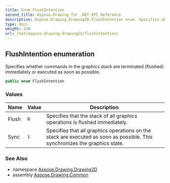 ```yaml
---
title: Enum FlushIntention
second_title: Aspose.Drawing for .NET API Reference
description: Aspose.Drawing.Drawing2D.FlushIntention enum. Specifies whether commands in the graphics stack are terminated flushed immediately or executed as soon as possible
type: docs
weight: 210
url: /net/aspose.drawing.drawing2d/flushintention/
---
```

## FlushIntention enumeration

Specifies whether commands in the graphics stack are terminated (flushed) immediately or executed as soon as possible.

```csharp
public enum FlushIntention
```

### Values

| Name | Value | Description |
| --- | --- | --- |
| Flush | `0` | Specifies that the stack of all graphics operations is flushed immediately. |
| Sync | `1` | Specifies that all graphics operations on the stack are executed as soon as possible. This synchronizes the graphics state. |

### See Also

* namespace [Aspose.Drawing.Drawing2D](../../aspose.drawing.drawing2d/)
* assembly [Aspose.Drawing.Common](../../)


